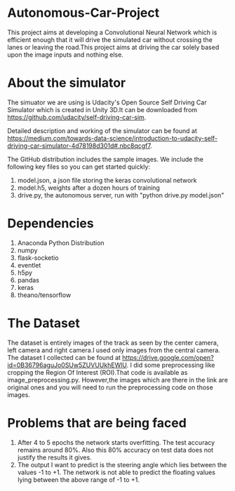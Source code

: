 # Autonomous-Car-Project
This project aims at developing a Convolutional Neural Network which is efficient enough that it will drive the simulated car without crossing the lanes or leaving the road.This project aims at driving the car solely based upon the image inputs and nothing else.

# About the simulator
The simuator we are using is Udacity's Open Source Self Driving Car Simulator which is created in Unity 3D.It can be downloaded from https://github.com/udacity/self-driving-car-sim.

Detailed description and working of the simulator can be found at https://medium.com/towards-data-science/introduction-to-udacity-self-driving-car-simulator-4d78198d301d#.nbc8qcgf7.

The GitHub distribution includes the sample images. We include the following key files so you can get started quickly:

1. model.json, a json file storing the keras convolutional network
2. model.h5, weights after a dozen hours of training
3. drive.py, the autonomous server, run with "python drive.py model.json"

# Dependencies
1. Anaconda Python Distribution
2. numpy
3. flask-socketio
4. eventlet
5. h5py
6. pandas
7. keras
8. theano/tensorflow

# The Dataset
The dataset is entirely images of the track as seen by the center camera, left camera and right camera.I used only images from the central camera.
The dataset I collected can be found at https://drive.google.com/open?id=0B36796aguJo0SUw5ZUVUUkhEWlU.
I did some preprocessing like cropping the Region Of Interest (ROI).That code is available as image_preprocessing.py. However,the images which are there in the link are original ones and you will need to run the preprocessing code on those images.

# Problems that are being faced
1. After 4 to 5 epochs the network starts overfitting. The test accuracy remains around 80%. Also this 80% accuracy on test data does not justify the results it gives.
2. The output I want to predict is the steering angle which lies between the values -1 to +1. The network is not able to predict the floating values lying between the above range of -1 to +1. 






